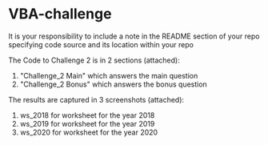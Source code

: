 # VBA-challenge
It is your responsibility to include a note in the README section of your repo specifying code source and its location within your repo

The Code to Challenge 2 is in 2 sections (attached):
1. "Challenge_2 Main" which answers the main question
2. "Challenge_2 Bonus" which answers the bonus question 

The results are captured in 3 screenshots (attached):
1. ws_2018 for worksheet for the year 2018
2. ws_2019 for worksheet for the year 2019
3. ws_2020 for worksheet for the year 2020

   
